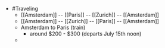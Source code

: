 - #Traveling
	- [[Amsterdam]]  -- [[Paris]] -- [[Zurich]] -- [[Amsterdam]]
	- [[Amsterdam]]  -- [[Zurich]] -- [[Paris]] -- [[Amsterdam]]
	- Amsterdam to Paris (train)
		- around $200 - $300 (departs July 15th noon)
	-